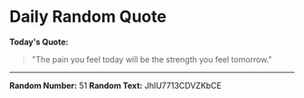 # Daily Random Quote

**Today's Quote:**
> "The pain you feel today will be the strength you feel tomorrow."

---

**Random Number:** 51
**Random Text:** JhIU7713CDVZKbCE
